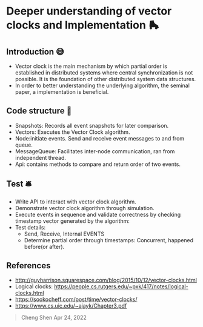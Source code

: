 

# Deeper understanding of vector clocks and Implementation :roller_skate:

## Introduction :sweat_smile:

- Vector clock is the main mechanism by which partial order is established in distributed systems where central synchronization is not possible. It is the foundation of other distributed system data structures.
- In order to better understanding the underlying algorithm, the seminal paper, a implementation is beneficial.

## Code structure :ice_cube:
- Snapshots: Records all event snapshots for later comparison.
- Vectors: Executes the Vector Clock algorithm.
- Node:initiate events. Send and receive event messages to and from queue. 
- MessageQueue: Facilitates inter-node communication, ran from independent thread.
- Api: contains methods to compare and return order of two events.

## Test :bellhop_bell:
- Write API to interact with vector clock algorithm.
- Demonstrate vector clock algorithm through simulation.
- Execute events in sequence and validate correctness by checking timestamp vector generated by the algorithm:
- Test details:
  - Send, Receive, Internal EVENTS
  - Determine partial order through timestamps: Concurrent, happened before(or after).



## References

- http://guyharrison.squarespace.com/blog/2015/10/12/vector-clocks.html
- Logical clocks: https://people.cs.rutgers.edu/~pxk/417/notes/logical-clocks.html
- https://sookocheff.com/post/time/vector-clocks/
- https://www.cs.uic.edu/~ajayk/Chapter3.pdf

> Cheng Shen
> Apr 24, 2022
